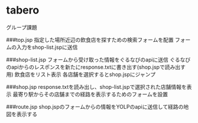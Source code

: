 # tabero
グループ課題

###top.jsp 
指定した場所近辺の飲食店を探すための検索フォームを配置
フォームの入力をshop-list.jspに送信

###shop-list.jsp
フォームから受け取った情報をぐるなびのapiに送信
ぐるなびのapiからのレスポンスを新たにresponse.txtに書き出す(shop.jspで読み出す用)
飲食店をリスト表示
各店舗を選択するとshop.jspにジャンプ

###shop.jsp
response.txtを読み出し、shop-list.jspで選択された店舗情報を表示
最寄り駅からその店舗までの経路を表示するためのフォームを設置

###route.jsp
shop.jspのフォームからの情報をYOLPのapiに送信して経路の地図を表示する
